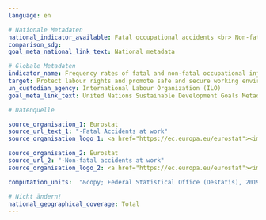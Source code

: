 ```yaml
---
language: en

# Nationale Metadaten
national_indicator_available: Fatal occupational accidents <br> Non-fatal occupational accidents
comparison_sdg:
goal_meta_national_link_text: National metadata

# Globale Metadaten
indicator_name: Frequency rates of fatal and non-fatal occupational injuries, by sex and migrant status
target: Protect labour rights and promote safe and secure working environments for all workers, including migrant workers, in particular women migrants, and those in precarious employment
un_custodian_agency: International Labour Organization (ILO)
goal_meta_link_text: United Nations Sustainable Development Goals Metadata

# Datenquelle

source_organisation_1: Eurostat
source_url_text_1: "-Fatal Accidents at work"
source_organisation_logo_1: <a href="https://ec.europa.eu/eurostat"><img src="https://g205sdgs.github.io/sdg-indicators/public/LogosEn/eurostat.png" alt="Logo Eurostat" /></a>

source_organisation_2: Eurostat
source_url_2: "-Non-fatal accidents at work"
source_organisation_logo_2: <a href="https://ec.europa.eu/eurostat"><img src="https://g205sdgs.github.io/sdg-indicators/public/LogosEn/eurostat.png" alt="Logo Eurostat" /></a>

computation_units:  "&copy; Federal Statistical Office (Destatis), 2019"

# Nicht ändern!
national_geographical_coverage: Total
---
```


